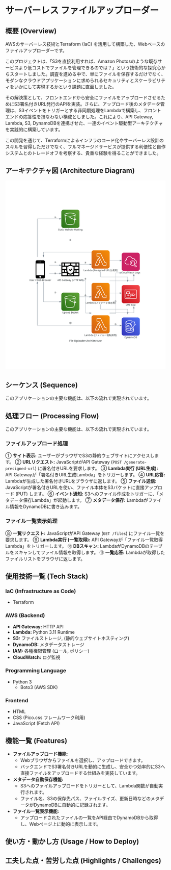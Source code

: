 # サーバーレス ファイルアップローダー

## 概要 (Overview)
AWSのサーバーレス技術とTerraform (IaC) を活用して構築した、Webベースのファイルアップローダーです。

このプロジェクトは、「S3を直接利用すれば、Amazon Photosのような既存サービスより低コストでファイルを管理できるのでは？」という技術的な探究心からスタートしました。調査を進める中で、単にファイルを保存するだけでなく、モダンなクラウドアプリケーションに求められるセキュリティとスケーラビリティをいかにして実現するかという課題に直面しました。

その解決策として、フロントエンドから安全にファイルをアップロードさせるためにS3署名付きURL発行のAPIを実装。さらに、アップロード後のメタデータ管理は、S3イベントをトリガーとする非同期処理をLambdaで構築し、フロントエンドの応答性を損なわない構成としました。これにより、API Gateway, Lambda, S3, DynamoDBを連携させた、一連のイベント駆動型アーキテクチャを実践的に構築しています。

この開発を通じて、Terraformによるインフラのコード化やサーバーレス設計のスキルを習得しただけでなく、フルマネージドサービスが提供する利便性と自作システムとのトレードオフを考察する、貴重な経験を得ることができました。
## アーキテクチャ図 (Architecture Diagram)

![サーバーレスファイルアップローダー構成図](images/file_uploader_architecture.png)
## シーケンス (Sequence)

このアプリケーションの主要な機能は、以下の流れで実現されています。
## 処理フロー (Processing Flow)

このアプリケーションの主要な機能は、以下の流れで実現されています。

### ファイルアップロード処理
① **サイト表示:** ユーザーがブラウザでS3の静的ウェブサイトにアクセスします。
② **URLリクエスト:** JavaScriptがAPI Gateway (`POST /generate-presigned-url`) に署名付きURLを要求します。
③ **Lambda実行 (URL生成):** API Gatewayが「署名付きURL生成Lambda」をトリガーします。
④ **URL応答:** Lambdaが生成した署名付きURLをブラウザに返します。
⑤ **ファイル送信:** JavaScriptが署名付きURLを使い、ファイル本体をS3バケットに直接アップロード (PUT) します。
⑥ **イベント通知:** S3へのファイル作成をトリガーに、「メタデータ保存Lambda」が起動します。
⑦ **メタデータ保存:** Lambdaがファイル情報をDynamoDBに書き込みます。

### ファイル一覧表示処理
⑧ **一覧リクエスト:** JavaScriptがAPI Gateway (`GET /files`) にファイル一覧を要求します。
⑨ **Lambda実行 (一覧取得):** API Gatewayが「ファイル一覧取得Lambda」をトリガーします。
⑩ **DBスキャン:** LambdaがDynamoDBのテーブルをスキャンしてファイル情報を取得します。
⑪ **一覧応答:** Lambdaが取得したファイルリストをブラウザに返します。

## 使用技術一覧 (Tech Stack)

### IaC (Infrastructure as Code)
- Terraform

### AWS (Backend)
- **API Gateway:** HTTP API
- **Lambda:** Python 3.11 Runtime
- **S3:** ファイルストレージ, (静的ウェブサイトホスティング)
- **DynamoDB:** メタデータストレージ
- **IAM:** 各種権限管理 (ロール, ポリシー)
- **CloudWatch:** ログ監視

### Programming Language
- Python 3
  - Boto3 (AWS SDK)

### Frontend
- HTML
- CSS (Pico.css フレームワーク利用)
- JavaScript (Fetch API)

## 機能一覧 (Features)

- **ファイルアップロード機能:**
  - Webブラウザからファイルを選択し、アップロードできます。
  - バックエンドでS3署名付きURLを動的に生成し、安全かつ効率的にS3へ直接ファイルをアップロードする仕組みを実装しています。
- **メタデータ自動保存機能:**
  - S3へのファイルアップロードをトリガーとして、Lambda関数が自動実行されます。
  - ファイル名、S3の保存先パス、ファイルサイズ、更新日時などのメタデータがDynamoDBに自動的に記録されます。
- **ファイル一覧表示機能:**
  - アップロードされたファイルの一覧をAPI経由でDynamoDBから取得し、Webページ上に動的に表示します。

## 使い方・動かし方 (Usage / How to Deploy)

## 工夫した点・苦労した点 (Highlights / Challenges)